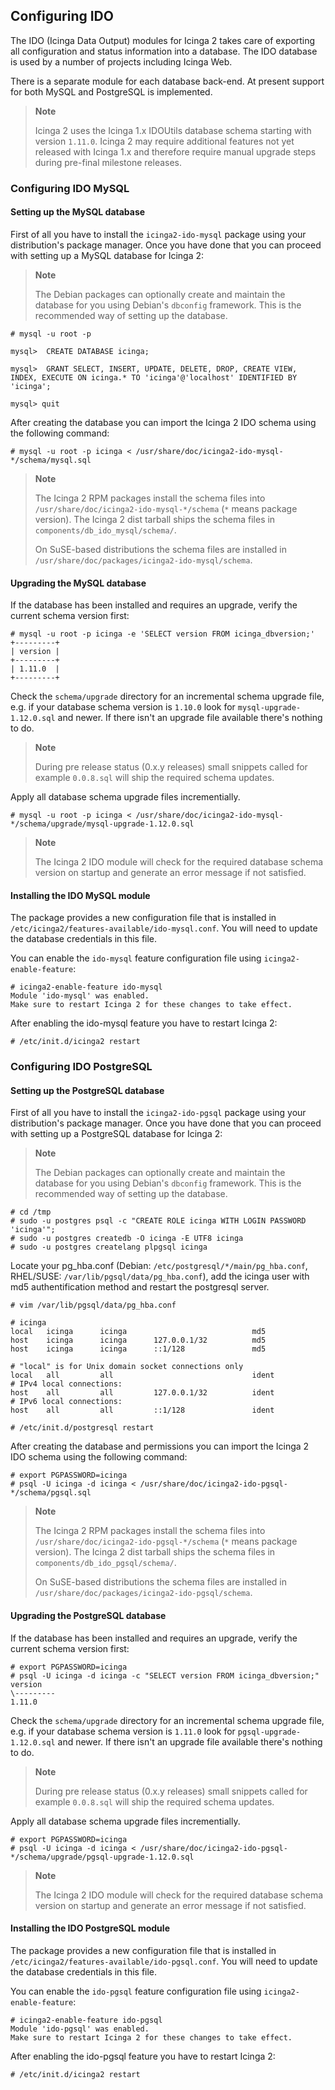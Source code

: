 ## <a id="configuring-ido"></a> Configuring IDO

The IDO (Icinga Data Output) modules for Icinga 2 takes care of exporting all
configuration and status information into a database. The IDO database is used
by a number of projects including Icinga Web.

There is a separate module for each database back-end. At present support for
both MySQL and PostgreSQL is implemented.

> **Note**
>
> Icinga 2 uses the Icinga 1.x IDOUtils database schema starting with version
> `1.11.0`. Icinga 2 may require additional features not yet released with
> Icinga 1.x and therefore require manual upgrade steps during pre-final
> milestone releases.

### <a id="configuring-ido-mysql"></a> Configuring IDO MySQL

#### <a id="setting-up-mysql-db"></a> Setting up the MySQL database

First of all you have to install the `icinga2-ido-mysql` package using your
distribution's package manager. Once you have done that you can proceed with
setting up a MySQL database for Icinga 2:

> **Note**
>
> The Debian packages can optionally create and maintain the database for you
> using Debian's `dbconfig` framework. This is the recommended way of setting up
> the database.

    # mysql -u root -p

    mysql>  CREATE DATABASE icinga;

    mysql>  GRANT SELECT, INSERT, UPDATE, DELETE, DROP, CREATE VIEW, INDEX, EXECUTE ON icinga.* TO 'icinga'@'localhost' IDENTIFIED BY 'icinga';

    mysql> quit


After creating the database you can import the Icinga 2 IDO schema using the
following command:

    # mysql -u root -p icinga < /usr/share/doc/icinga2-ido-mysql-*/schema/mysql.sql

> **Note**
>
> The Icinga 2 RPM packages install the schema files into
> `/usr/share/doc/icinga2-ido-mysql-*/schema` (`*` means package version).
> The Icinga 2 dist tarball ships the schema files in `components/db_ido_mysql/schema/`.
>
> On SuSE-based distributions the schema files are installed in
> `/usr/share/doc/packages/icinga2-ido-mysql/schema`.

#### <a id="upgrading-mysql-db"></a> Upgrading the MySQL database

If the database has been installed and requires an upgrade, verify the current
schema version first:

    # mysql -u root -p icinga -e 'SELECT version FROM icinga_dbversion;'
    +---------+
    | version |
    +---------+
    | 1.11.0  |
    +---------+

Check the `schema/upgrade` directory for an incremental schema upgrade file, e.g.
if your database schema version is `1.10.0` look for `mysql-upgrade-1.12.0.sql`
and newer. If there isn't an upgrade file available there's nothing to do.

> **Note**
>
> During pre release status (0.x.y releases) small snippets called for example
> `0.0.8.sql` will ship the required schema updates.

Apply all database schema upgrade files incrementially.

    # mysql -u root -p icinga < /usr/share/doc/icinga2-ido-mysql-*/schema/upgrade/mysql-upgrade-1.12.0.sql

> **Note**
>
> The Icinga 2 IDO module will check for the required database schema version
> on startup and generate an error message if not satisfied.

#### <a id="installing-ido-mysql"></a> Installing the IDO MySQL module

The package provides a new configuration file that is installed in
`/etc/icinga2/features-available/ido-mysql.conf`. You will need to update the
database credentials in this file.

You can enable the `ido-mysql` feature configuration file using `icinga2-enable-feature`:

    # icinga2-enable-feature ido-mysql
    Module 'ido-mysql' was enabled.
    Make sure to restart Icinga 2 for these changes to take effect.

After enabling the ido-mysql feature you have to restart Icinga 2:

    # /etc/init.d/icinga2 restart


### <a id="configuring-ido-postgresql"></a> Configuring IDO PostgreSQL

#### Setting up the PostgreSQL database

First of all you have to install the `icinga2-ido-pgsql` package using your
distribution's package manager. Once you have done that you can proceed with
setting up a PostgreSQL database for Icinga 2:

> **Note**
>
> The Debian packages can optionally create and maintain the database for you
> using Debian's `dbconfig` framework. This is the recommended way of setting up
> the database.

    # cd /tmp
    # sudo -u postgres psql -c "CREATE ROLE icinga WITH LOGIN PASSWORD 'icinga'";
    # sudo -u postgres createdb -O icinga -E UTF8 icinga
    # sudo -u postgres createlang plpgsql icinga

Locate your pg_hba.conf (Debian: `/etc/postgresql/*/main/pg_hba.conf`,
RHEL/SUSE: `/var/lib/pgsql/data/pg_hba.conf`),  add the icinga user with md5
authentification method and restart the postgresql server.

    # vim /var/lib/pgsql/data/pg_hba.conf

    # icinga
    local   icinga      icinga                            md5
    host    icinga      icinga      127.0.0.1/32          md5
    host    icinga      icinga      ::1/128               md5

    # "local" is for Unix domain socket connections only
    local   all         all                               ident
    # IPv4 local connections:
    host    all         all         127.0.0.1/32          ident
    # IPv6 local connections:
    host    all         all         ::1/128               ident

    # /etc/init.d/postgresql restart


After creating the database and permissions you can import the Icinga 2 IDO schema
using the following command:

    # export PGPASSWORD=icinga
    # psql -U icinga -d icinga < /usr/share/doc/icinga2-ido-pgsql-*/schema/pgsql.sql

> **Note**
>
> The Icinga 2 RPM packages install the schema files into
> `/usr/share/doc/icinga2-ido-pgsql-*/schema` (`*` means package version).
> The Icinga 2 dist tarball ships the schema files in `components/db_ido_pgsql/schema/`.
>
> On SuSE-based distributions the schema files are installed in
> `/usr/share/doc/packages/icinga2-ido-pgsql/schema`.


#### <a id="upgrading-postgresql-db"></a> Upgrading the PostgreSQL database

If the database has been installed and requires an upgrade, verify the current
schema version first:

    # export PGPASSWORD=icinga
    # psql -U icinga -d icinga -c "SELECT version FROM icinga_dbversion;"
    version
    \---------
    1.11.0

Check the `schema/upgrade` directory for an incremental schema upgrade file, e.g.
if your database schema version is `1.11.0` look for `pgsql-upgrade-1.12.0.sql`
and newer. If there isn't an upgrade file available there's nothing to do.

> **Note**
>
> During pre release status (0.x.y releases) small snippets called for example
> `0.0.8.sql` will ship the required schema updates.

Apply all database schema upgrade files incrementially.

    # export PGPASSWORD=icinga
    # psql -U icinga -d icinga < /usr/share/doc/icinga2-ido-pgsql-*/schema/upgrade/pgsql-upgrade-1.12.0.sql

> **Note**
>
> The Icinga 2 IDO module will check for the required database schema version
> on startup and generate an error message if not satisfied.


#### <a id="installing-ido-postgresql"></a> Installing the IDO PostgreSQL module

The package provides a new configuration file that is installed in
`/etc/icinga2/features-available/ido-pgsql.conf`. You will need to update the
database credentials in this file.

You can enable the `ido-pgsql` feature configuration file using `icinga2-enable-feature`:

    # icinga2-enable-feature ido-pgsql
    Module 'ido-pgsql' was enabled.
    Make sure to restart Icinga 2 for these changes to take effect.

After enabling the ido-pgsql feature you have to restart Icinga 2:

    # /etc/init.d/icinga2 restart


